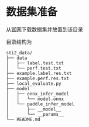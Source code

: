 # 数据集准备

从[官网](https://aistudio.baidu.com/aistudio/datasetdetail/174570)下载数据集并放置到该目录

目录结构为
```
sti2_data/
├── data
│   ├── label.test.txt
│   └── perf.test.txt
├── example.label.res.txt
├── example.perf.res.txt
├── local_evaluate.py
├── model
│   ├── onnx_infer_model
│   │   └── model.onnx
│   └── paddle_infer_model
│       ├── __model__
│       └── __params__
└── README.md
```

